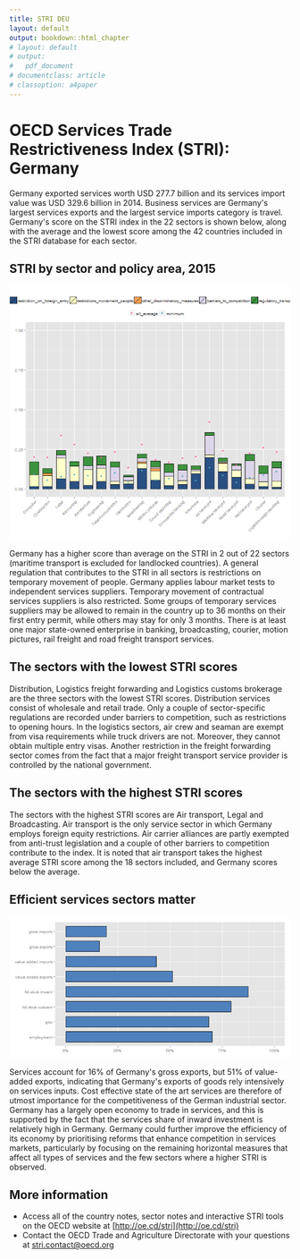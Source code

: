 ```yaml
---
title: STRI DEU
layout: default
output: bookdown::html_chapter
# layout: default
# output:
#   pdf_document
# documentclass: article
# classoption: a4paper
---
```




# OECD Services Trade Restrictiveness Index (STRI): Germany



Germany exported services worth USD 277.7 billion and its services import value was USD 329.6 billion in 2014. Business services are Germany's largest services exports and the largest service imports category is travel.
Germany's score on the STRI index in the 22 sectors is shown below, along with the average and the lowest score among the 42 countries included in the STRI database for each sector.

## STRI by sector and policy area, 2015
![plot of chunk fig1](figures/report_stri/DEU/fig1-1.png) 

Germany has a higher score than average on the STRI in 2 out of 22 sectors (maritime transport is excluded for landlocked countries).
A general regulation that contributes to the STRI in all sectors is restrictions on temporary movement of people. Germany applies labour market tests to independent services suppliers. Temporary movement of contractual services suppliers is also restricted. Some groups of temporary services suppliers may be allowed to remain in the country up to 36 months on their first entry permit, while others may stay for only 3 months. There is at least one major state-owned enterprise in banking, broadcasting, courier, motion pictures, rail freight and road freight transport services.

## The sectors with the lowest STRI scores

Distribution, Logistics freight forwarding and Logistics customs brokerage are the three sectors with the lowest STRI scores.
Distribution services consist of wholesale and retail trade. Only a couple of sector-specific regulations are recorded under barriers to competition, such as restrictions to opening hours. In the logistics sectors, air crew and seaman are exempt from visa requirements while truck drivers are not. Moreover, they cannot obtain multiple entry visas. Another restriction in the freight forwarding sector comes from the fact that a major freight transport service provider is controlled by the national government.

## The sectors with the highest STRI scores

The sectors with the highest STRI scores are Air transport, Legal and Broadcasting.
Air transport is the only service sector in which Germany employs foreign equity restrictions. Air carrier alliances are partly exempted from anti-trust legislation and a couple of other barriers to competition contribute to the index. It is noted that air transport takes the highest average STRI score among the 18 sectors included, and Germany scores below the average. 

## Efficient services sectors matter
![plot of chunk fig2](figures/report_stri/DEU/fig2-1.png) 

Services account for 16% of Germany's gross exports, but 51% of value-added exports, indicating that Germany's exports of goods rely intensively on services inputs.
Cost effective state of the art services are therefore of utmost importance for the competitiveness of the German industrial sector. Germany has a largely open economy to trade in services, and this is supported by the fact that the services share of inward investment is relatively high in Germany. Germany could further improve the efficiency of its economy by prioritising reforms that enhance competition in services markets, particularly by focusing on the remaining horizontal measures that affect all types of services and the few sectors where a higher STRI is observed.

## More information

- Access all of the country notes, sector notes and interactive STRI tools on the OECD website at [http://oe.cd/stri](http://oe.cd/stri)
- Contact the OECD Trade and Agriculture Directorate with your questions at [stri.contact@oecd.org](mailto:stri.contact@oecd.org)
